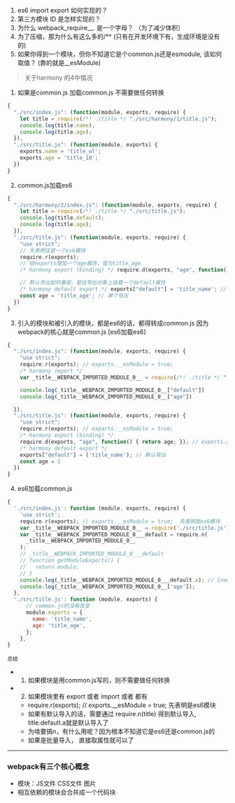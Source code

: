 1. es6 import export 如何实现的？
2. 第三方模块 ID 是怎样实现的？
3. 为什么 webpack_require__. 是一个字母？ （为了减少体积）
4. 为了压缩，那为什么有这么多的/** (只有在开发环境下有，生成环境是没有的)
5. 如果你得到一个模块，但你不知道它是个common.js还是esmodule, 该如何取值？ (靠的就是__esModule)


> 关于harmony 的4中情况

1. 如果是common.js 加载common.js 不需要做任何转换

```js
{
  "./src/index.js": (function(module, exports, require) {
    let title = require(/*! ./title */ "./src/harmony/1/title.js");
    console.log(title.name);
    console.log(title.age);
  }),
  "./src/title.js": (function(module, exports) {
    exports.name = 'title_wl';
    exports.age = 'title_18';
  })
}
```

2. common.js加载es6

```js
{
  "./src/harmony/2/index.js": (function(module, exports, require) {
    let title = require(/*! ./title */ "./src/title.js");
    console.log(title.default);
    console.log(title.age);
  }),
  "./src/title.js": (function(module, exports, require) {
    "use strict";
    // 先表明这是一个es6模块
    require.r(exports);
    // 给exports增加一个age属性，值为title_age
    /* harmony export (binding) */ require.d(exports, "age", function() { return age; });

    // 默认导出如何兼容，是往导出对象上挂载一个default属性
    /* harmony default export */ exports["default"] = 'title_name'; // 默认导出
    const age = 'title_age'; // 单个导出
  })
}
```
3. 引入的模块和被引入的模块，都是es6的话，都得转成common.js  因为webpack的核心就是common.js [es6加载es6]

```js
{
  "./src/index.js": (function(module, exports, require) {
    "use strict";
    require.r(exports); // exparts.__esModule = true;
    /* harmony import */
    var _title__WEBPACK_IMPORTED_MODULE_0__ = require(/*! ./title */ "./src/title.js");

    console.log(_title__WEBPACK_IMPORTED_MODULE_0__["default"])
    console.log(_title__WEBPACK_IMPORTED_MODULE_0__["age"])

  }),
  "./src/title.js": (function(module, exports, require) {
    "use strict";
    require.r(exports); // exparts.__esModule = true;
    /* harmony export (binding) */
    require.d(exports, "age", function() { return age; }); // exports.age = 'title_age';
    /* harmony default export */ 
    exports["default"] = ('title_name'); // 默认导出
    const age = 1
  })
}
```

4. es6加载common.js

```js
{
  './src/index.js': function (module, exports, require) {
    'use strict';
    require.r(exports); // exports.__esModule = true;  先表明是es6模块
    var _title__WEBPACK_IMPORTED_MODULE_0__ = require('./src/title.js');
    var _title__WEBPACK_IMPORTED_MODULE_0___default = require.n(
      _title__WEBPACK_IMPORTED_MODULE_0__
    );
    // _title__WEBPACK_IMPORTED_MODULE_0___default
    // function getModuleExports() {
    //   return module;
    // }
    console.log(_title__WEBPACK_IMPORTED_MODULE_0___default.a); // {name: 'title_name',age: 'title_age',}
    console.log(_title__WEBPACK_IMPORTED_MODULE_0__['age']);
  },
  './src/title.js': function (module, exports) {
      // common.js的没有改变
      module.exports = {
        name: 'title_name',
        age: 'title_age',
      };
    },
}
```

`总结`

- 1. 如果模块是用common.js写的，则不需要做任何转换
- 2. 如果模块里有 export 或者 import 或者 都有
  - require.r(exports); // exports.__esModule = true;  先表明是es6模块
  - 如果有默认导入的话，需要通过 require.n(title) 得到默认导入, title.default.a就是默认导入了 
  - 为啥要搞n，有什么用呢？因为根本不知道它是es6还是common.js的
  - 如果是批量导入， 直接取属性就可以了

---
### webpack有三个核心概念

- 模块：JS文件 CSS文件 图片
- 相互依赖的模块会合并成一个代码块
